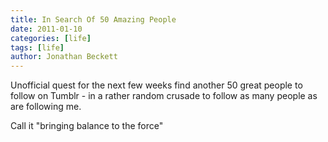 ```yaml
---
title: In Search Of 50 Amazing People
date: 2011-01-10
categories: [life]
tags: [life]
author: Jonathan Beckett
---
```


Unofficial quest for the next few weeks find another 50 great people to follow on Tumblr - in a rather random crusade to follow as many people as are following me.

Call it "bringing balance to the force"